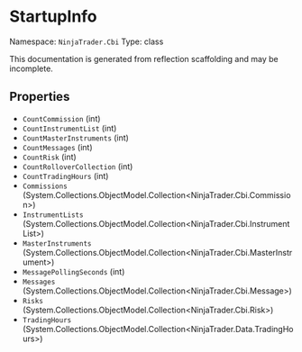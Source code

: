 # StartupInfo

Namespace: `NinjaTrader.Cbi`
Type: class

This documentation is generated from reflection scaffolding and may be incomplete.

## Properties
- `CountCommission` (int)
- `CountInstrumentList` (int)
- `CountMasterInstruments` (int)
- `CountMessages` (int)
- `CountRisk` (int)
- `CountRolloverCollection` (int)
- `CountTradingHours` (int)
- `Commissions` (System.Collections.ObjectModel.Collection<NinjaTrader.Cbi.Commission>)
- `InstrumentLists` (System.Collections.ObjectModel.Collection<NinjaTrader.Cbi.InstrumentList>)
- `MasterInstruments` (System.Collections.ObjectModel.Collection<NinjaTrader.Cbi.MasterInstrument>)
- `MessagePollingSeconds` (int)
- `Messages` (System.Collections.ObjectModel.Collection<NinjaTrader.Cbi.Message>)
- `Risks` (System.Collections.ObjectModel.Collection<NinjaTrader.Cbi.Risk>)
- `TradingHours` (System.Collections.ObjectModel.Collection<NinjaTrader.Data.TradingHours>)
